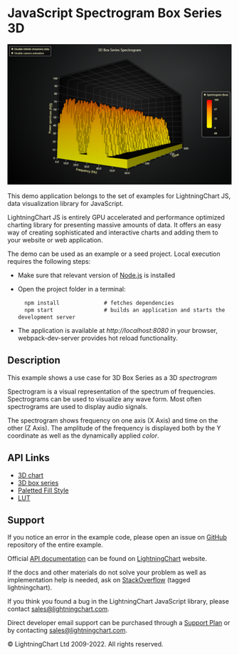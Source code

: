 # JavaScript Spectrogram Box Series 3D

![JavaScript Spectrogram Box Series 3D](3dSpectrogramBox-darkGold.png)

This demo application belongs to the set of examples for LightningChart JS, data visualization library for JavaScript.

LightningChart JS is entirely GPU accelerated and performance optimized charting library for presenting massive amounts of data. It offers an easy way of creating sophisticated and interactive charts and adding them to your website or web application.

The demo can be used as an example or a seed project. Local execution requires the following steps:

-   Make sure that relevant version of [Node.js](https://nodejs.org/en/download/) is installed
-   Open the project folder in a terminal:

          npm install              # fetches dependencies
          npm start                # builds an application and starts the development server

-   The application is available at _http://localhost:8080_ in your browser, webpack-dev-server provides hot reload functionality.


## Description

This example shows a use case for 3D Box Series as a 3D _spectrogram_

Spectrogram is a visual representation of the spectrum of frequencies. Spectrograms can be used to visualize any wave form. Most often spectrograms are used to display audio signals.

The spectrogram shows frequency on one axis (X Axis) and time on the other (Z Axis). The amplitude of the frequency is displayed both by the Y coordinate as well as the dynamically applied _color_.


## API Links

* [3D chart]
* [3D box series]
* [Paletted Fill Style]
* [LUT]


## Support

If you notice an error in the example code, please open an issue on [GitHub][0] repository of the entire example.

Official [API documentation][1] can be found on [LightningChart][2] website.

If the docs and other materials do not solve your problem as well as implementation help is needed, ask on [StackOverflow][3] (tagged lightningchart).

If you think you found a bug in the LightningChart JavaScript library, please contact sales@lightningchart.com.

Direct developer email support can be purchased through a [Support Plan][4] or by contacting sales@lightningchart.com.

[0]: https://github.com/Arction/
[1]: https://lightningchart.com/lightningchart-js-api-documentation/
[2]: https://lightningchart.com
[3]: https://stackoverflow.com/questions/tagged/lightningchart
[4]: https://lightningchart.com/support-services/

© LightningChart Ltd 2009-2022. All rights reserved.


[3D chart]: https://lightningchart.com/js-charts/api-documentation/v7.1.0/classes/Chart3D.html
[3D box series]: https://lightningchart.com/js-charts/api-documentation/v7.1.0/classes/BoxSeries3D.html
[Paletted Fill Style]: https://lightningchart.com/js-charts/api-documentation/v7.1.0/classes/PalettedFill.html
[LUT]: https://lightningchart.com/js-charts/api-documentation/v7.1.0/classes/LUT.html

